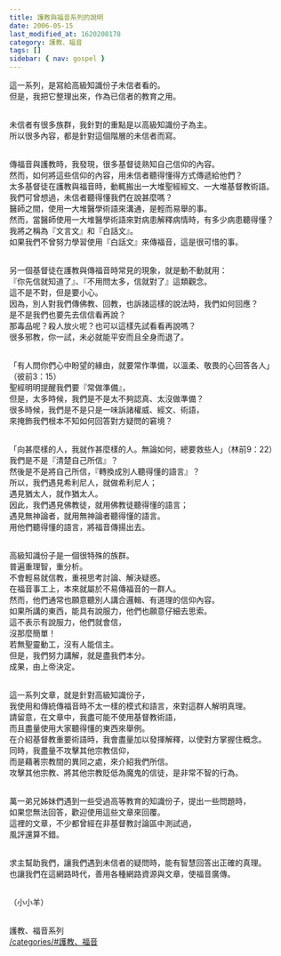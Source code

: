 ```yaml
---
title: 護教與福音系列的說明
date: 2006-05-15
last_modified_at: 1620208178
category: 護教、福音
tags: []
sidebar: { nav: gospel }
---
```


<p>這一系列，是寫給高級知識份子未信者看的。<br/>
但是，我把它整理出來，作為已信者的教育之用。</p>
<p><br/>
未信者有很多族群，我針對的重點是以高級知識份子為主。<br/>
所以很多內容，都是針對這個階層的未信者而寫。</p>
<p><br/>
傳福音與護教時，我發現，很多基督徒熟知自己信仰的內容。<br/>
然而，如何將這些信仰的內容，用未信者聽得懂得方式傳遞給他們？<br/>
太多基督徒在護教與福音時，動輒搬出一大堆聖經經文、一大堆基督教術語。<br/>
我們可曾想過，未信者聽得懂我們在說甚麼嗎？<br/>
醫師之間，使用一大堆醫學術語來溝通，是輕而易舉的事。<br/>
然而，當醫師使用一大堆醫學術語來對病患解釋病情時，有多少病患聽得懂？<br/>
我將之稱為『文言文』和『白話文』。<br/>
如果我們不曾努力學習使用『白話文』來傳福音，這是很可惜的事。</p>
<p><br/>
另一個基督徒在護教與傳福音時常見的現象，就是動不動就用：<br/>
『你先信就知道了』、『不用問太多，信就對了』這類觀念。<br/>
這不是不對，但是要小心。<br/>
因為，別人對我們傳佛教、回教，也訴諸這樣的說法時，我們如何回應？<br/>
是不是我們也要先去信信看再說？<br/>
那毒品呢？殺人放火呢？也可以這樣先試看看再說嗎？<br/>
很多邪教，你一試，未必就能平安而且全身而退了。</p>
<p><br/>
「有人問你們心中盼望的緣由，就要常作準備，以溫柔、敬畏的心回答各人」<br/>
（彼前3：15）<br/>
聖經明明提醒我們要『常做準備』，<br/>
但是，太多時候，我們是不是太不夠認真、太沒做準備？<br/>
很多時候，我們是不是只是一味訴諸權威、經文、術語，<br/>
來掩飾我們根本不知如何回答對方疑問的窘境？</p>
<p><br/>
「向甚麼樣的人，我就作甚麼樣的人。無論如何，總要救些人」（林前9：22）<br/>
我們是不是『清楚自己所信』？<br/>
然後是不是將自己所信，『轉換成別人聽得懂的語言』？<br/>
所以，我們遇見希利尼人，就做希利尼人；<br/>
遇見猶太人，就作猶太人。<br/>
因此，我們遇見佛教徒，就用佛教徒聽得懂的語言；<br/>
遇見無神論者，就用無神論者聽得懂的語言。<br/>
用他們聽得懂的語言，將福音傳揚出去。</p>
<p><br/>
高級知識份子是一個很特殊的族群。<br/>
普遍重理智，重分析。<br/>
不會輕易就信教，重視思考討論、解決疑惑。<br/>
在福音事工上，本來就屬於不易傳福音的一群人。<br/>
然而，他們通常也願意聽別人講合邏輯、有道理的信仰內容。<br/>
如果所講的東西，能具有說服力，他們也願意仔細去思索。<br/>
這不表示有說服力，他們就會信，<br/>
沒那麼簡單！<br/>
若無聖靈動工，沒有人能信主。<br/>
但是，我們努力講解，就是盡我們本分。<br/>
成果，由上帝決定。</p>
<p><br/>
這一系列文章，就是針對高級知識份子，<br/>
我使用和傳統傳福音時不太一樣的模式和語言，來對這群人解明真理。<br/>
請留意，在文章中，我盡可能不使用基督教術語，<br/>
而且盡量使用大家聽得懂的東西來舉例。<br/>
在介紹基督教重要術語時，我會盡量加以發揮解釋，以使對方掌握住概念。<br/>
同時，我盡量不攻擊其他宗教信仰，<br/>
而是藉著宗教間的異同之處，來介紹我們所信。<br/>
攻擊其他宗教、將其他宗教貶低為魔鬼的信徒，是非常不智的行為。</p>
<p><br/>
萬一弟兄姊妹們遇到一些受過高等教育的知識份子，提出一些問題時，<br/>
如果您無法回答，歡迎使用這些文章來回覆。<br/>
這裡的文章，不少都曾經在非基督教討論區中測試過，<br/>
風評還算不錯。</p>
<p><br/>
求主幫助我們，讓我們遇到未信者的疑問時，能有智慧回答出正確的真理。<br/>
也讓我們在這網路時代，善用各種網路資源與文章，使福音廣傳。</p>
<p><br/>
（小小羊）</p>
<p><br/>
護教、福音系列<br/>
<a href="/categories/#護教、福音" target="_blank">/categories/#護教、福音</a></p>
<p> </p>
<p> </p>
